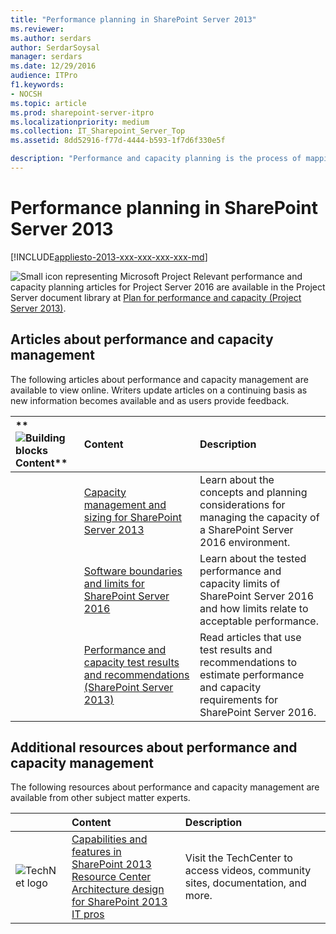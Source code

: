 ```yaml
---
title: "Performance planning in SharePoint Server 2013"
ms.reviewer: 
ms.author: serdars
author: SerdarSoysal
manager: serdars
ms.date: 12/29/2016
audience: ITPro
f1.keywords:
- NOCSH
ms.topic: article
ms.prod: sharepoint-server-itpro
ms.localizationpriority: medium
ms.collection: IT_Sharepoint_Server_Top
ms.assetid: 8dd52916-f77d-4444-b593-1f7d6f330e5f

description: "Performance and capacity planning is the process of mapping your solution design for SharePoint Server to a farm size and set of hardware that supports your business goals."
---
```


# Performance planning in SharePoint Server 2013

[!INCLUDE[appliesto-2013-xxx-xxx-xxx-xxx-md](../includes/appliesto-2013-xxx-xxx-xxx-xxx-md.md)]
  
![Small icon representing Microsoft Project](../media/ProjectIconSmall.png) Relevant performance and capacity planning articles for Project Server 2016 are available in the Project Server document library at [Plan for performance and capacity (Project Server 2013)](/project/plan-for-performance-and-capacity-in-project-server-2013).
  
## Articles about performance and capacity management

The following articles about performance and capacity management are available to view online. Writers update articles on a continuing basis as new information becomes available and as users provide feedback.
  
|**        ![Building blocks](../media/mod_icon_buildingblock_M.png)          Content**|**Content**|**Description**|
|:-----|:-----|:-----|
||[Capacity management and sizing for SharePoint Server 2013](capacity-management-and-sizing-for-sharepoint-server-2013.md) <br/> |Learn about the concepts and planning considerations for managing the capacity of a SharePoint Server 2016 environment.  <br/> |
||[Software boundaries and limits for SharePoint Server 2016](../install/software-boundaries-limits-2019.md) <br/> |Learn about the tested performance and capacity limits of SharePoint Server 2016 and how limits relate to acceptable performance.  <br/> |
||[Performance and capacity test results and recommendations (SharePoint Server 2013)](performance-and-capacity-test-results-and-recommendations-for-sharepoint-2013.md) <br/> |Read articles that use test results and recommendations to estimate performance and capacity requirements for SharePoint Server 2016.  <br/> |
   
## Additional resources about performance and capacity management

The following resources about performance and capacity management are available from other subject matter experts. 
  
||**Content**|**Description**|
|:-----|:-----|:-----|
|![TechNet logo](../media/otc_LandingPage_55px_MSTechNetLogo.png)|[Capabilities and features in SharePoint 2013 Resource Center](../../Hub/index.yml) <br/> [Architecture design for SharePoint 2013 IT pros](../../Hub/index.yml) <br/> |Visit the TechCenter to access videos, community sites, documentation, and more.  <br/> |
